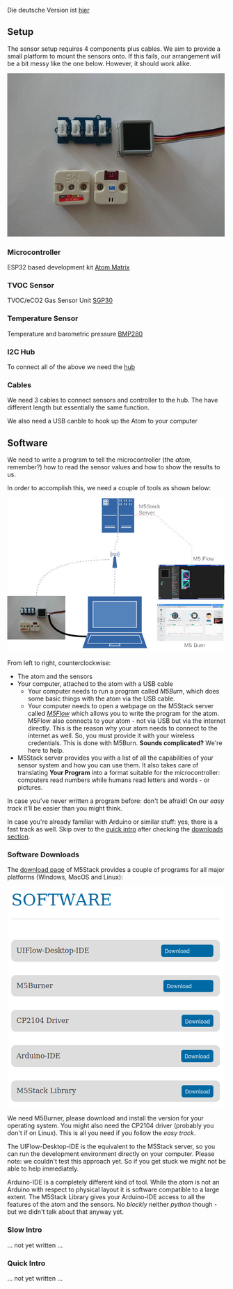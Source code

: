 Die deutsche Version ist [hier](/liesmich.md)

## Setup
The sensor setup requires 4 components plus cables. 
We aim to provide a small platform to mount the sensors onto. 
If this fails, our arrangement will be a bit messy like the one below. However, it should work alike.

![](setup1.jpg)

### Microcontroller 
ESP32 based development kit [Atom Matrix](https://m5stack.com/products/atom-matrix-esp32-development-kit)

### TVOC Sensor
TVOC/eCO2 Gas Sensor Unit [SGP30](https://m5stack.com/products/tvoc-eco2-gas-unit-sgp30)

### Temperature Sensor
Temperature and barometric pressure [BMP280](https://m5stack.com/collections/m5-unit/products/barometric-pressure-unitbmp280)

### I2C Hub
To connect all of the above we need the [hub](https://wiki.seeedstudio.com/Grove-I2C_Hub/) 

### Cables
We need 3 cables to connect sensors and controller to the hub. The have different length but essentially the same function. 

We also need a USB canble to hook up the Atom to your computer

## Software
We need to write a program to tell the microcontroller (the *atom*, remember?) how to read
the sensor values and how to show the results to us.

In order to accomplish this, we need a couple of tools as shown below:

![](swarch.jpg)

From left to right, counterclockwise:
 * The atom and the sensors
 * Your computer, attached to the atom with a USB cable
   * Your computer needs to run a program called *M5Burn*, which does some basic things with the atom via the USB cable.
   * Your computer needs to open a webpage on the M5Stack server called [*M5Flow*](https://flow.m5stack.com/) which allows you to write the program for the atom. M5Flow also connects to your atom - not via USB but via the internet directly. This is the reason why your atom needs to connect to the internet as well. So, you must provide it with your wireless credentials. This is done with M5Burn. **Sounds complicated?** We're here to help.
 * M5Stack server provides you with a list of all the capabilities of your sensor system and how you can use them. It also takes care of translating **Your Program** into a format suitable for the microcontroller: computers read numbers while humans read letters and words - or pictures.

In case you've never written a program before: don't be afraid! On our *easy track* it'll be easier than you might think.

In case you're already familiar with Arduino or similar stuff: yes, there is a fast track as well. Skip over to the [quick intro](#quick-intro) after checking the [downloads section](#software-downloads).


### Software Downloads
The [download page](https://m5stack.com/pages/download) of M5Stack provides a couple of programs for all major platforms (Windows, MacOS and Linux):

![](m5downs.png)

We need M5Burner, please download and install the version for your operating system. You might also need the CP2104 driver (probably you don't if on Linux). This is all you need if you follow the *easy track*.

The UIFlow-Desktop-IDE is the equivalent to the M5Stack server, so you can run the development environment directly on your computer. Please note: we couldn't test this approach yet. So if you get stuck we might not be able to help immediately.

Arduino-IDE is a completely different kind of tool. While the atom is not an Arduino with respect to physical layout it is software compatible to a large extent. The M5Stack Library gives your Arduino-IDE access to all the features of the atom and the sensors. No *blockly* neither *python* though - but we didn't talk about that anyway yet.

### Slow Intro
... not yet written ...


### Quick Intro
... not yet written ...






